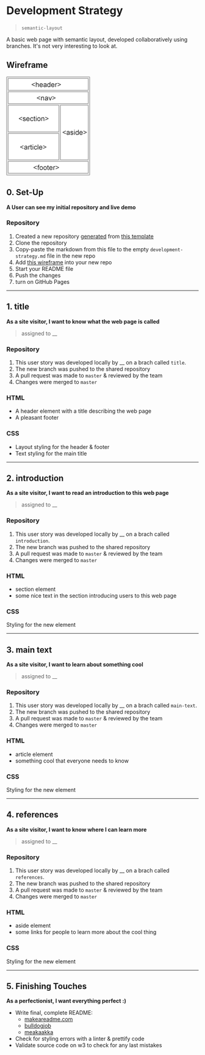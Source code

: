 # Development Strategy

> `semantic-layout`

A basic web page with semantic layout, developed collaboratively using branches.  It's not very interesting to look at.

## Wireframe

![wireframe](./wireframe.gif)

## 0. Set-Up

__A User can see my initial repository and live demo__

### Repository

1. Created a new repository [generated](https://github.blog/2019-06-06-generate-new-repositories-with-repository-templates/) from [this template](https://github.com/hackyourfuturebelgium/w3-validation-template)
1. Clone the repository
1. Copy-paste the markdown from this file to the empty `development-strategy.md` file in the new repo
1. Add [this wireframe](./wireframe.gif) into your new repo
1. Start your README file
1. Push the changes
1. turn on GitHub Pages

---

## 1. title

__As a site visitor, I want to know what the web page is called__

> assigned to __

### Repository

1. This user story was developed locally by __ on a brach called `title`.
1. The new branch was pushed to the shared repository
1. A pull request was made to `master` & reviewed by the team
1. Changes were merged to `master`

### HTML

- A header element with a title describing the web page
- A pleasant footer

### CSS

- Layout styling for the header & footer
- Text styling for the main title

---

## 2.  introduction

__As a site visitor, I want to read an introduction to this web page__

> assigned to __

### Repository

1. This user story was developed locally by __ on a brach called `introduction`.
1. The new branch was pushed to the shared repository
1. A pull request was made to `master` & reviewed by the team
1. Changes were merged to `master`

### HTML

- section element
- some nice text in the section introducing users to this web page

### CSS

Styling for the new element

---

## 3. main text

__As a site visitor, I want to learn about something cool__

> assigned to __

### Repository

1. This user story was developed locally by __ on a brach called `main-text`.
1. The new branch was pushed to the shared repository
1. A pull request was made to `master` & reviewed by the team
1. Changes were merged to `master`

### HTML

- article element
- something cool that everyone needs to know

### CSS

Styling for the new element

---

## 4. references

__As a site visitor, I want to know where I can learn more__

> assigned to __

### Repository

1. This user story was developed locally by __ on a brach called `references`.
1. The new branch was pushed to the shared repository
1. A pull request was made to `master` & reviewed by the team
1. Changes were merged to `master`

### HTML

- aside element
- some links for people to learn more about the cool thing

### CSS

Styling for the new element

---

## 5. Finishing Touches

__As a perfectionist, I want everything perfect :)__

- Write final, complete README:
  - [makeareadme.com](https://www.makeareadme.com/)
  - [bulldogjob](https://bulldogjob.com/news/449-how-to-write-a-good-readme-for-your-github-project)
  - [meakaakka](https://medium.com/@meakaakka/a-beginners-guide-to-writing-a-kickass-readme-7ac01da88ab3)
- Check for styling errors with a linter & prettify code
- Validate source code on w3 to check for any last mistakes

